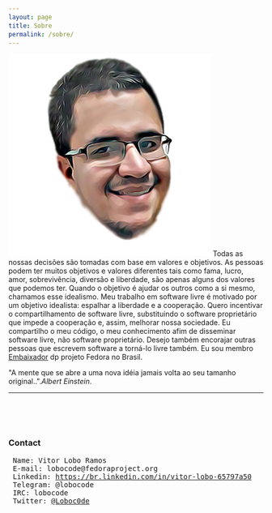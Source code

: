 ```yaml
---
layout: page
title: Sobre
permalink: /sobre/
---
```



<spam id="gravatar"><img src="https://raw.githubusercontent.com/lobocode/lobocode.github.io/master/media/gravatar/vitorlobo.png" alt="https://raw.githubusercontent.com/lobocode/lobocode.github.io/master/media/gravatar/vitorlobo.png"> </spam>
Todas as nossas decisões são tomadas com base em valores e objetivos. As pessoas podem ter muitos objetivos e valores diferentes tais como fama, lucro, amor, sobrevivência, diversão e liberdade, são apenas alguns dos valores que podemos ter. Quando o objetivo é ajudar os outros como a si mesmo, chamamos esse idealismo. Meu trabalho em software livre é motivado por um objetivo idealista: espalhar a liberdade e a cooperação. Quero incentivar o compartilhamento de software livre, substituindo o software proprietário que impede a cooperação e, assim, melhorar nossa sociedade. Eu compartilho o meu código, o meu conhecimento afim de disseminar software livre, não software proprietário. Desejo também encorajar outras pessoas que escrevem software a torná-lo livre também. Eu sou membro [Embaixador](https://fedoraproject.org/wiki/User:Lobocode) dp projeto Fedora no Brasil.

"A mente que se abre a uma nova idéia jamais volta ao seu tamanho original..".*Albert Einstein*.


---
<br/>
<br/>
<br/>

### Contact
<pre>
 Name: Vitor Lobo Ramos
 E-mail: lobocode@fedoraproject.org 
 Linkedin: <a href="https://br.linkedin.com/in/vitor-lobo-65797a50">https://br.linkedin.com/in/vitor-lobo-65797a50</a>
 Telegram: @lobocode
 IRC: lobocode
 Twitter: <a href="https://twitter.com/loboc0de">@Loboc0de</a>
</pre>

